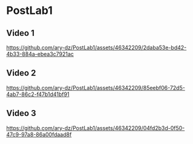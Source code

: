 # PostLab1  

## Video 1  
https://github.com/ary-dz/PostLab1/assets/46342209/2daba53e-bd42-4b33-884a-ebea3c7921ac
## Video 2  
https://github.com/ary-dz/PostLab1/assets/46342209/85eebf06-72d5-4ab7-86c2-f47b1d41bf91
## Video 3 
https://github.com/ary-dz/PostLab1/assets/46342209/04fd2b3d-0f50-47c9-97a8-86a00fdaad8f
